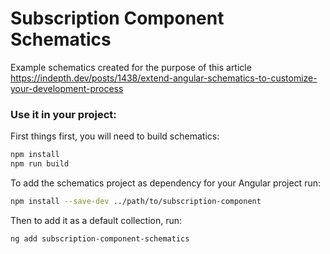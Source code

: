 # Subscription Component Schematics

Example schematics created for the purpose of this article https://indepth.dev/posts/1438/extend-angular-schematics-to-customize-your-development-process

### Use it in your project:

First things first, you will need to build schematics:

```bash
npm install
npm run build
```

To add the schematics project as dependency for your Angular project run:

```bash
npm install --save-dev ../path/to/subscription-component
```

Then to add it as a default collection, run:

```bash
ng add subscription-component-schematics
```

